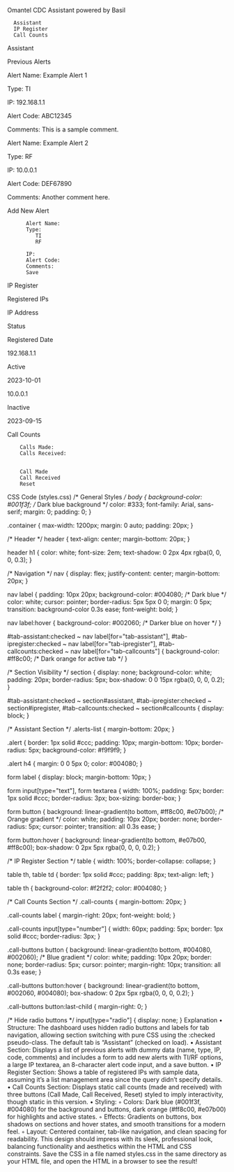 Omantel CDC Assistant powered by Basil
    
    
    
    
    
    
    
      Assistant
      IP Register
      Call Counts
    
    
    
      
Assistant
      
        
Previous Alerts
        
          
Alert Name: Example Alert 1
          
Type: TI
          
IP: 192.168.1.1
          
Alert Code: ABC12345
          
Comments: This is a sample comment.
        
        
          
Alert Name: Example Alert 2
          
Type: RF
          
IP: 10.0.0.1
          
Alert Code: DEF67890
          
Comments: Another comment here.
        
      
      
        
Add New Alert
        
          Alert Name: 
          Type:
             TI
             RF
          
          IP: 
          Alert Code: 
          Comments: 
          Save
        
      
    
    
    
      
IP Register
      
        
Registered IPs
        
          
            
              
IP Address
              
Status
              
Registered Date
            
          
          
            
              
192.168.1.1
              
Active
              
2023-10-01
            
            
              
10.0.0.1
              
Inactive
              
2023-09-15
            
          
        
      
    
    
    
      
Call Counts
      
        Calls Made: 
        Calls Received: 
      
      
        Call Made
        Call Received
        Reset
      
    
  


CSS Code (styles.css)
/* General Styles */
body {
  background-color: #001f3f; /* Dark blue background */
  color: #333;
  font-family: Arial, sans-serif;
  margin: 0;
  padding: 0;
}

.container {
  max-width: 1200px;
  margin: 0 auto;
  padding: 20px;
}

/* Header */
header {
  text-align: center;
  margin-bottom: 20px;
}

header h1 {
  color: white;
  font-size: 2em;
  text-shadow: 0 2px 4px rgba(0, 0, 0, 0.3);
}

/* Navigation */
nav {
  display: flex;
  justify-content: center;
  margin-bottom: 20px;
}

nav label {
  padding: 10px 20px;
  background-color: #004080; /* Dark blue */
  color: white;
  cursor: pointer;
  border-radius: 5px 5px 0 0;
  margin: 0 5px;
  transition: background-color 0.3s ease;
  font-weight: bold;
}

nav label:hover {
  background-color: #002060; /* Darker blue on hover */
}

#tab-assistant:checked ~ nav label[for="tab-assistant"],
#tab-ipregister:checked ~ nav label[for="tab-ipregister"],
#tab-callcounts:checked ~ nav label[for="tab-callcounts"] {
  background-color: #ff8c00; /* Dark orange for active tab */
}

/* Section Visibility */
section {
  display: none;
  background-color: white;
  padding: 20px;
  border-radius: 5px;
  box-shadow: 0 0 15px rgba(0, 0, 0, 0.2);
}

#tab-assistant:checked ~ section#assistant,
#tab-ipregister:checked ~ section#ipregister,
#tab-callcounts:checked ~ section#callcounts {
  display: block;
}

/* Assistant Section */
.alerts-list {
  margin-bottom: 20px;
}

.alert {
  border: 1px solid #ccc;
  padding: 10px;
  margin-bottom: 10px;
  border-radius: 5px;
  background-color: #f9f9f9;
}

.alert h4 {
  margin: 0 0 5px 0;
  color: #004080;
}

form label {
  display: block;
  margin-bottom: 10px;
}

form input[type="text"],
form textarea {
  width: 100%;
  padding: 5px;
  border: 1px solid #ccc;
  border-radius: 3px;
  box-sizing: border-box;
}

form button {
  background: linear-gradient(to bottom, #ff8c00, #e07b00); /* Orange gradient */
  color: white;
  padding: 10px 20px;
  border: none;
  border-radius: 5px;
  cursor: pointer;
  transition: all 0.3s ease;
}

form button:hover {
  background: linear-gradient(to bottom, #e07b00, #ff8c00);
  box-shadow: 0 2px 5px rgba(0, 0, 0, 0.2);
}

/* IP Register Section */
table {
  width: 100%;
  border-collapse: collapse;
}

table th, table td {
  border: 1px solid #ccc;
  padding: 8px;
  text-align: left;
}

table th {
  background-color: #f2f2f2;
  color: #004080;
}

/* Call Counts Section */
.call-counts {
  margin-bottom: 20px;
}

.call-counts label {
  margin-right: 20px;
  font-weight: bold;
}

.call-counts input[type="number"] {
  width: 60px;
  padding: 5px;
  border: 1px solid #ccc;
  border-radius: 3px;
}

.call-buttons button {
  background: linear-gradient(to bottom, #004080, #002060); /* Blue gradient */
  color: white;
  padding: 10px 20px;
  border: none;
  border-radius: 5px;
  cursor: pointer;
  margin-right: 10px;
  transition: all 0.3s ease;
}

.call-buttons button:hover {
  background: linear-gradient(to bottom, #002060, #004080);
  box-shadow: 0 2px 5px rgba(0, 0, 0, 0.2);
}

.call-buttons button:last-child {
  margin-right: 0;
}

/* Hide radio buttons */
input[type="radio"] {
  display: none;
}
Explanation
	•	Structure: The dashboard uses hidden radio buttons and labels for tab navigation, allowing section switching with pure CSS using the :checked pseudo-class. The default tab is “Assistant” (checked on load).
	•	Assistant Section: Displays a list of previous alerts with dummy data (name, type, IP, code, comments) and includes a form to add new alerts with TI/RF options, a large IP textarea, an 8-character alert code input, and a save button.
	•	IP Register Section: Shows a table of registered IPs with sample data, assuming it’s a list management area since the query didn’t specify details.
	•	Call Counts Section: Displays static call counts (made and received) with three buttons (Call Made, Call Received, Reset) styled to imply interactivity, though static in this version.
	•	Styling:
	◦	Colors: Dark blue (#001f3f, #004080) for the background and buttons, dark orange (#ff8c00, #e07b00) for highlights and active states.
	◦	Effects: Gradients on buttons, box shadows on sections and hover states, and smooth transitions for a modern feel.
	◦	Layout: Centered container, tab-like navigation, and clean spacing for readability.
This design should impress with its sleek, professional look, balancing functionality and aesthetics within the HTML and CSS constraints. Save the CSS in a file named styles.css in the same directory as your HTML file, and open the HTML in a browser to see the result!
